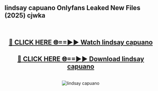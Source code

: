 <h2>lindsay capuano Onlyfans Leaked New Files (2025) cjwka</h2>
<br>
<div align="center">
<h2><a href="https://mediafiles.top/lindsay_capuano&ref=git" rel="nofollow">🔴 CLICK HERE 🌐==►► Watch lindsay capuano</a></h2>
<h2><a href="https://mediafiles.top/lindsay_capuano&ref=git" rel="nofollow">🔴 CLICK HERE 🌐==►► Download lindsay capuano</a></h2>
<br>
<a href="https://mediafiles.top/lindsay_capuano&ref=git" rel="nofollow" data-target="animated-image.originalLink"><img src="https://i.ibb.co.com/xMMVF88/686577567.gif" alt="lindsay capuano" style="max-width: 100%; display: inline-block;" data-target="animated-image.originalImage"></a>
</div>
<br>
<br>